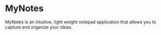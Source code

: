 # MyNotes

MyNotes is an intuitive, light weight notepad application that allows you to capture and organize your ideas. 
